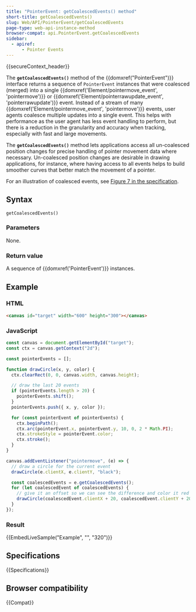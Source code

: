 ```yaml
---
title: "PointerEvent: getCoalescedEvents() method"
short-title: getCoalescedEvents()
slug: Web/API/PointerEvent/getCoalescedEvents
page-type: web-api-instance-method
browser-compat: api.PointerEvent.getCoalescedEvents
sidebar:
  - apiref:
      - Pointer Events
---
```


{{secureContext_header}}

The **`getCoalescedEvents()`** method of the {{domxref("PointerEvent")}} interface returns a sequence of `PointerEvent` instances that were coalesced (merged) into a single {{domxref('Element/pointermove_event', 'pointermove')}} or {{domxref('Element/pointerrawupdate_event', 'pointerrawupdate')}} event.
Instead of a stream of many {{domxref('Element/pointermove_event', 'pointermove')}} events, user agents coalesce multiple updates into a single event.
This helps with performance as the user agent has less event handling to perform, but there is a reduction in the granularity and accuracy when tracking, especially with fast and large movements.

The **`getCoalescedEvents()`** method lets applications access all un-coalesced position changes for precise handling of pointer movement data where necessary.
Un-coalesced position changes are desirable in drawing applications, for instance, where having access to all events helps to build smoother curves that better match the movement of a pointer.

For an illustration of coalesced events, see [Figure 7 in the specification](https://w3c.github.io/pointerevents/#figure_coalesced).

## Syntax

```js-nolint
getCoalescedEvents()
```

### Parameters

None.

### Return value

A sequence of {{domxref('PointerEvent')}} instances.

## Example

### HTML

```html
<canvas id="target" width="600" height="300"></canvas>
```

### JavaScript

```js
const canvas = document.getElementById("target");
const ctx = canvas.getContext("2d");

const pointerEvents = [];

function drawCircle(x, y, color) {
  ctx.clearRect(0, 0, canvas.width, canvas.height);

  // draw the last 20 events
  if (pointerEvents.length > 20) {
    pointerEvents.shift();
  }
  pointerEvents.push({ x, y, color });

  for (const pointerEvent of pointerEvents) {
    ctx.beginPath();
    ctx.arc(pointerEvent.x, pointerEvent.y, 10, 0, 2 * Math.PI);
    ctx.strokeStyle = pointerEvent.color;
    ctx.stroke();
  }
}

canvas.addEventListener("pointermove", (e) => {
  // draw a circle for the current event
  drawCircle(e.clientX, e.clientY, "black");

  const coalescedEvents = e.getCoalescedEvents();
  for (let coalescedEvent of coalescedEvents) {
    // give it an offset so we can see the difference and color it red
    drawCircle(coalescedEvent.clientX + 20, coalescedEvent.clientY + 20, "red");
  }
});
```

### Result

{{EmbedLiveSample("Example", "", "320")}}

## Specifications

{{Specifications}}

## Browser compatibility

{{Compat}}
